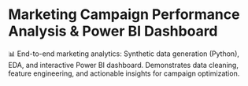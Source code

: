 # Marketing Campaign Performance Analysis & Power BI Dashboard
📊 End-to-end marketing analytics: Synthetic data generation (Python), EDA, and interactive Power BI dashboard. Demonstrates data cleaning, feature engineering, and actionable insights for campaign optimization.
